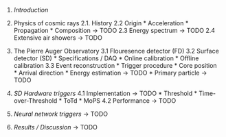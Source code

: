 
1. *Introduction*

2. Physics of cosmic rays
	2.1. History
	2.2 Origin
		* Acceleration
		* Propagation
		* Composition					-> TODO
	2.3 Energy spectrum					-> TODO
	2.4 Extensive air showers			-> TODO

3. The Pierre Auger Observatory
	3.1 Flouresence detector (FD)
	3.2 Surface detector (SD)
		* Specifications / DAQ
		* Online calibration
		* Offline calibration
	3.3 Event reconstruction
		* Trigger procedure
		* Core position
		* Arrival direction
		* Energy estimation				-> TODO
		* Primary particle				-> TODO

4. *SD Hardware triggers*
	4.1 Implementation					-> TODO
		* Threshold
		* Time-over-Threshold
		* ToTd
		* MoPS
	4.2 Performance						-> TODO

5. *Neural network triggers*			-> TODO

6. *Results / Discussion*				-> TODO




